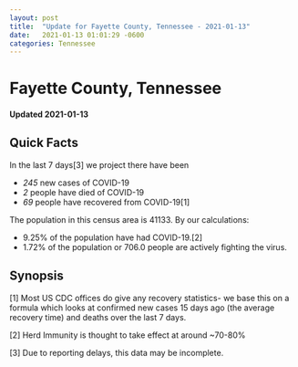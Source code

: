 ```yaml
---
layout: post
title:  "Update for Fayette County, Tennessee - 2021-01-13"
date:   2021-01-13 01:01:29 -0600
categories: Tennessee
---
```


# Fayette County, Tennessee
#### Updated 2021-01-13

## Quick Facts

In the last 7 days[3] we project there have been
- *245* new cases of COVID-19
- *2* people have died of COVID-19
- *69* people have recovered from COVID-19[1]

The population in this census area is 41133. By our calculations:
- 9.25% of the population have had COVID-19.[2]
- 1.72% of the population or 706.0 people are actively fighting the virus.

## Synopsis




[1] Most US CDC offices do give any recovery statistics- we base this on a formula which looks at confirmed new cases
15 days ago (the average recovery time) and deaths over the last 7 days.

[2] Herd Immunity is thought to take effect at around ~70-80%

[3] Due to reporting delays, this data may be incomplete.
 
    